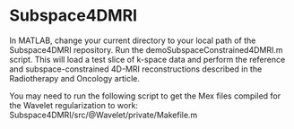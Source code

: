 # Subspace4DMRI

In MATLAB, change your current directory to your local path of the Subspace4DMRI repository. Run the demoSubspaceConstrained4DMRI.m script. This will load a test slice of k-space data and perform the reference and subspace-constrained 4D-MRI reconstructions described in the Radiotherapy and Oncology article. 

You may need to run the following script to get the Mex files compiled for the Wavelet regularization to work: Subspace4DMRI/src/@Wavelet/private/Makefile.m
